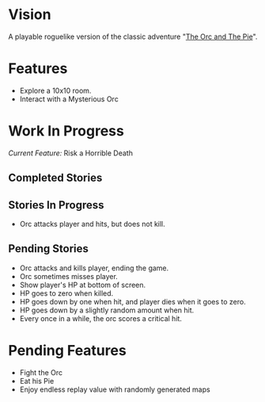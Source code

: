 Vision
======
A playable roguelike version of the classic adventure
"[The Orc and The Pie](http://www.instantdungeon.com/node/4)".

Features
========

* Explore a 10x10 room.
* Interact with a Mysterious Orc

Work In Progress
================

*Current Feature:* Risk a Horrible Death

Completed Stories
-----------------

Stories In Progress
-------------------
* Orc attacks player and hits, but does not kill.

Pending Stories
---------------
* Orc attacks and kills player, ending the game.
* Orc sometimes misses player.
* Show player's HP at bottom of screen.
* HP goes to zero when killed.
* HP goes down by one when hit, and player dies when it goes to zero.
* HP goes down by a slightly random amount when hit.
* Every once in a while, the orc scores a critical hit.

Pending Features
================
* Fight the Orc
* Eat his Pie
* Enjoy endless replay value with randomly generated maps
